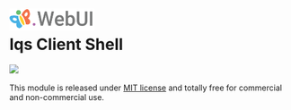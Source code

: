 # <img src="https://github.com/pip-webui/pip-webui/raw/master/doc/Logo.png" alt="Pip.WebUI Logo" style="max-width:30%"> <br/> Iqs Client Shell

![](https://img.shields.io/badge/license-MIT-blue.svg)


This module is released under [MIT license](License) and totally free for commercial and non-commercial use.
